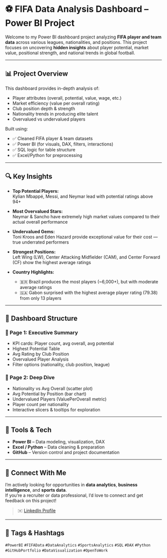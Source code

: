 # ⚽ FIFA Data Analysis Dashboard – Power BI Project

Welcome to my Power BI dashboard project analyzing **FIFA player and team data** across various leagues, nationalities, and positions. This project focuses on uncovering **hidden insights** about player potential, market value, positional strength, and national trends in global football.

---

## 📊 Project Overview

This dashboard provides in-depth analysis of:
- Player attributes (overall, potential, value, wage, etc.)
- Market efficiency (value per overall rating)
- Club position depth & strength
- Nationality trends in producing elite talent
- Overvalued vs undervalued players

Built using:
- ✅ Cleaned FIFA player & team datasets
- ✅ Power BI (for visuals, DAX, filters, interactions)
- ✅ SQL logic for table structure
- ✅ Excel/Python for preprocessing

---

## 🔍 Key Insights

- **Top Potential Players:**  
  Kylian Mbappé, Messi, and Neymar lead with potential ratings above 94+

- **Most Overvalued Stars:**  
  Neymar & Sancho have extremely high market values compared to their actual overall performance

- **Undervalued Gems:**  
  Toni Kroos and Eden Hazard provide exceptional value for their cost — true underrated performers

- **Strongest Positions:**  
  Left Wing (LW), Center Attacking Midfielder (CAM), and Center Forward (CF) show the highest average ratings

- **Country Highlights:**  
  - 🇧🇷 Brazil produces the most players (~6,000+), but with moderate average ratings  
  - 🇬🇦 Gabon surprised with the highest average player rating (79.38) from only 13 players

---

## 🧠 Dashboard Structure

### 🔹 Page 1: Executive Summary
- KPI cards: Player count, avg overall, avg potential
- Highest Potential Table
- Avg Rating by Club Position
- Overvalued Player Analysis
- Filter options (nationality, club position, league)

### 🔹 Page 2: Deep Dive
- Nationality vs Avg Overall (scatter plot)
- Avg Potential by Position (bar chart)
- Undervalued Players (ValuePerOverall metric)
- Player count per nationality
- Interactive slicers & tooltips for exploration

---

## 🧰 Tools & Tech

- **Power BI** – Data modeling, visualization, DAX
- **Excel / Python** – Data cleaning & preparation
- **GitHub** – Version control and project documentation


---

## 👋 Connect With Me

I’m actively looking for opportunities in **data analytics**, **business intelligence**, and **sports data**.  
If you’re a recruiter or data professional, I’d love to connect and get feedback on this project!

> ✉️ [LinkedIn Profile]([https://www.linkedin.com/in/manteshredekar/])


---

## 📌 Tags & Hashtags

`#PowerBI` `#FIFAData` `#DataAnalytics` `#SportsAnalytics` `#SQL` `#DAX` `#Python` `#GitHubPortfolio` `#DataVisualization` `#OpenToWork`

